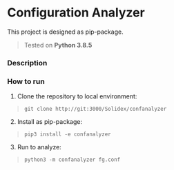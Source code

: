 # Configuration Analyzer

This project is designed as pip-package.
> Tested on **Python 3.8.5**

### Description

### How to run
1. Clone the repository to local environment:
> `git clone http://git:3000/Solidex/confanalyzer`

2. Install as pip-package:
> `pip3 install -e confanalyzer`

3. Run to analyze:
> `python3 -m confanalyzer fg.conf`

